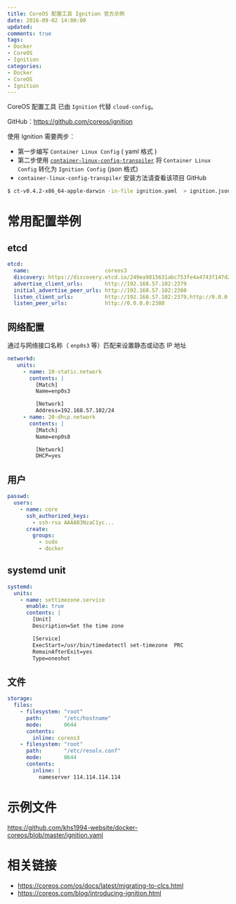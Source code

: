 ```yaml
---
title: CoreOS 配置工具 Ignition 官方示例
date: 2016-09-02 14:00:00
updated:
comments: true
tags:
- Docker
- CoreOS
- Ignition
categories:
- Docker
- CoreOS
- Ignition
---
```


CoreOS 配置工具 已由 `Ignition` 代替 `cloud-config`。

GitHub：https://github.com/coreos/ignition

<!--more-->

使用 Ignition 需要两步：

* 第一步编写 `Container Linux Config` ( yaml 格式 )
* 第二步使用 [`container-linux-config-transpiler`](https://github.com/khs1994/container-linux-config-transpiler) 将 `Container Linux Config` 转化为 `Ignition Config` (json 格式)
* `container-linux-config-transpiler` 安装方法请查看该项目 GitHub

```bash
$ ct-v0.4.2-x86_64-apple-darwin -in-file ignition.yaml  > ignition.json
```

# 常用配置举例

## etcd

```yaml
etcd:
  name:                        coreos3
  discovery: https://discovery.etcd.io/249ea9815631abc753fe4a4743f147d2
  advertise_client_urls:       http://192.168.57.102:2379
  initial_advertise_peer_urls: http://192.168.57.102:2380
  listen_client_urls:          http://192.168.57.102:2379,http://0.0.0.0:4001
  listen_peer_urls:            http://0.0.0.0:2380
```

## 网络配置

通过与网络接口名称（ `enp0s3` 等）匹配来设置静态或动态 IP 地址

```yaml
networkd:
   units:
     - name: 10-static.network
       contents: |
         [Match]
         Name=enp0s3

         [Network]
         Address=192.168.57.102/24
     - name: 20-dhcp.network
       contents: |
         [Match]
         Name=enp0s8

         [Network]
         DHCP=yes
```

## 用户

```yaml
passwd:
  users:
    - name: core
      ssh_authorized_keys:
        - ssh-rsa AAAAB3NzaC1yc...
      create:
        groups:
          - sudo
          - docker
```

## systemd unit

```yaml
systemd:
  units:
    - name: settimezone.service
      enable: true
      contents: |
        [Unit]
        Description=Set the time zone

        [Service]
        ExecStart=/usr/bin/timedatectl set-timezone  PRC
        RemainAfterExit=yes
        Type=oneshot
```

## 文件

```yaml
storage:
  files:
    - filesystem: "root"
      path:       "/etc/hostname"
      mode:       0644
      contents:
        inline: coreos3
    - filesystem: "root"
      path:       "/etc/resolv.conf"
      mode:       0644
      contents:
        inline: |
          nameserver 114.114.114.114
```

# 示例文件

https://github.com/khs1994-website/docker-coreos/blob/master/ignition.yaml

# 相关链接

* https://coreos.com/os/docs/latest/migrating-to-clcs.html
* https://coreos.com/blog/introducing-ignition.html
